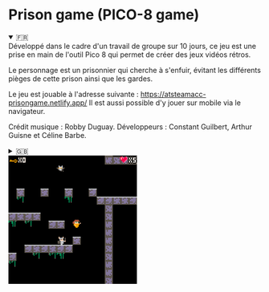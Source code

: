 # Prison game (PICO-8 game)

<details open>
  <summary>🇫🇷</summary>
Développé dans le cadre d'un travail de groupe sur 10 jours, ce jeu est une prise en main de l'outil Pico 8 qui permet de créer des jeux vidéos rétros.

Le personnage est un prisonnier qui cherche à s'enfuir, évitant les différents pièges de cette prison ainsi que les gardes.

Le jeu est jouable à l'adresse suivante : https://atsteamacc-prisongame.netlify.app/
Il est aussi possible d'y jouer sur mobile via le navigateur.

Crédit musique : Robby Duguay.
Développeurs : Constant Guilbert, Arthur Guisne et Céline Barbe.
</details>

 <details>
  <summary>🇬🇧</summary>
Developped as a group project in 10 days during our second week at Ada Tech School, this game is the result of our getting familiar with PICO-8, a tool for easily creating pixel-art video games with a (neo)-retro feel.

Our hero is a prisoner trying to make an escape, avoiding various traps and guards.

You can play the game here : https://atsteamacc-prisongame.netlify.app/

Music credits : Robby Duguay
Developed by: Céline Barbe, Constant Guilbert, Arthur Guisne
</details>


<img alt="game preview" src="preview.gif"/>
